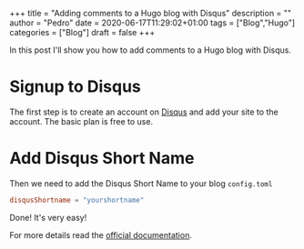+++
title = "Adding comments to a Hugo blog with Disqus"
description = ""
author = "Pedro"
date = 2020-06-17T11:29:02+01:00
tags = ["Blog","Hugo"]
categories = ["Blog"]
draft = false
+++

In this post I'll show you how to add comments to a Hugo blog with Disqus.

# Signup to Disqus
The first step is to create an account on [Disqus](https://disqus.com/profile/signup/) and add your site to the account.
The basic plan is free to use.

# Add Disqus Short Name
Then we need to add the Disqus Short Name to your blog `config.toml`
```toml
disqusShortname = "yourshortname"
```

Done! It's very easy!

For more details read the [official documentation](https://gohugo.io/content-management/comments/).
